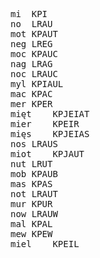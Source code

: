 <pre>
mi	KPI
no	LRAU
mot	KPAUT
neg	LREG
moc	KPAUC
nag	LRAG
noc	LRAUC
myl	KPIAUL
mac	KPAC
mer	KPER
mięt	KPJEIAT
mier	KPEIR
mięs	KPJEIAS
nos	LRAUS
miot	KPJAUT
nut	LRUT
mob	KPAUB
mas	KPAS
not	LRAUT
mur	KPUR
now	LRAUW
mal	KPAL
mew	KPEW
miel	KPEIL
</pre>
